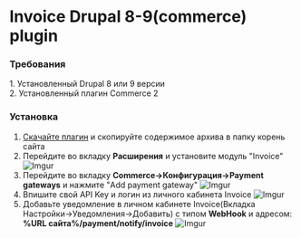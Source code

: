 <h1>Invoice Drupal 8-9(commerce) plugin</h1>

<h3>Требования</h3>
1. Установленный Drupal 8 или 9 версии<br>
2. Установленный плагин Commerce 2

<h3>Установка</h3>

1. [Скачайте плагин](https://github.com/Invoice-LLC/Invoice.Module.Drupal/archive/master.zip) и скопируйте содержимое архива в папку корень сайта
2. Перейдите во вкладку **Расширения** и установите модуль "Invoice"
![Imgur](https://imgur.com/4uBCKuZ.png)
3. Перейдите во вкладку **Commerce->Конфигурация->Payment gateways** и нажмите "Add payment gateway"
![Imgur](https://imgur.com/W0u6ImA.png)
4. Впишите свой API Key и логин из личного кабинета Invoice
![Imgur](https://imgur.com/v2giEyB.png)
5. Добавьте уведомление в личном кабинете Invoice(Вкладка Настройки->Уведомления->Добавить)
с типом **WebHook** и адресом: **%URL сайта%/payment/notify/invoice**
![Imgur](https://imgur.com/LZEozhf.png)
